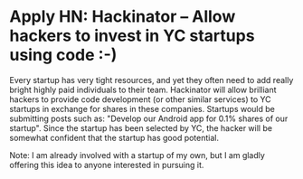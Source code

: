 # Apply HN: Hackinator – Allow hackers to invest in YC startups using code :-)

Every startup has very tight resources, and yet they often need to add really bright highly paid individuals to their team. Hackinator will allow brilliant hackers to provide code development (or other similar services) to YC startups in exchange for shares in these companies. Startups would be submitting posts such as: &quot;Develop our Android app for 0.1% shares of our startup&quot;. Since the startup has been selected by YC, the hacker will be somewhat confident that the startup has good potential.<p>Note: I am already involved with a startup of my own, but I am gladly offering this idea to anyone interested in pursuing it.
